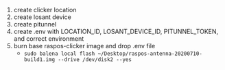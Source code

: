 1. create clicker location
2. create losant device
3. create pitunnel
4. create .env with LOCATION_ID, LOSANT_DEVICE_ID, PITUNNEL_TOKEN, and correct environment
5. burn base raspos-clicker image and drop .env file
   - `sudo balena local flash ~/Desktop/raspos-antenna-20200710-build1.img --drive /dev/disk2 --yes`
